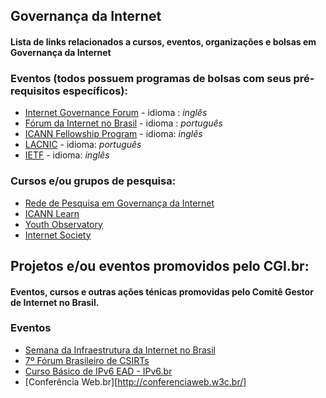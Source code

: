 ## Governança da Internet 
#### Lista de links relacionados a cursos, eventos, organizações e bolsas em Governança da Internet


### Eventos (todos possuem programas de bolsas com seus pré-requisitos específicos):
* [Internet Governance Forum](https://www.intgovforum.org/)  - idioma : *inglês*
* [Fórum da Internet no Brasil](http://forumdainternet.cgi.br/index.html) - idioma : *português*
* [ICANN Fellowship Program](https://www.icann.org/fellowshipprogram) - idioma: *inglês*
* [LACNIC](http://www.lacnic.net/991/1/lacnic/programa-de-becas) - idioma: *português*
* [IETF](https://www.ietf.org/newcomers.html) - idioma: *inglês*

### Cursos e/ou grupos de pesquisa:
* [Rede de Pesquisa em Governança da Internet](http://www.redegovernanca.net.br/)
* [ICANN Learn](https://learn.icann.org/)
* [Youth Observatory](http://obdjuv.org/)
* [Internet Society](https://www.internetsociety.org/)


## Projetos e/ou eventos promovidos pelo CGI.br:
#### Eventos, cursos e outras ações ténicas promovidas pelo Comitê Gestor de Internet no Brasil.

### Eventos
* [Semana da Infraestrutura da Internet no Brasil](http://nic.br/semanainfrabr/)
* [7º Fórum Brasileiro de CSIRTs](https://www.cert.br/forum2018/)
* [Curso Básico de IPv6 EAD - IPv6.br](http://saladeaula.nic.br/courses/course-v1:NIC.br+IPV6-001+T001/about)
* [Conferência Web.br][http://conferenciaweb.w3c.br/]




